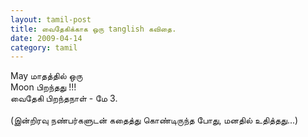 ```yaml
---
layout: tamil-post
title: வைதேகிக்காக ஒரு tanglish கவிதை.
date: 2009-04-14
category: tamil
---
```


May மாதத்தில் ஒரு <br />
Moon பிறந்தது !!! <br />
வைதேகி பிறந்தநாள் - மே 3.<br />
<br />
(இன்றிரவு நண்பர்களுடன் கதைத்து கொண்டிருந்த போது, மனதில் உதித்தது...)<br />
<br />